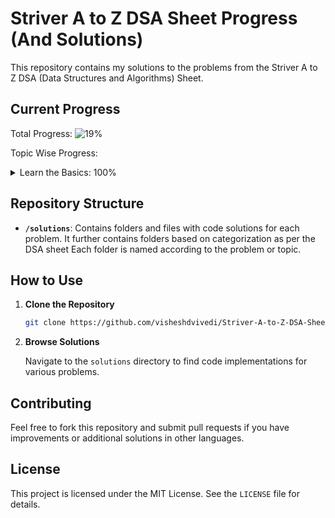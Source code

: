 # Striver A to Z DSA Sheet Progress (And Solutions)

This repository contains my solutions to the problems from the Striver A to Z DSA (Data Structures and Algorithms) Sheet.

## Current Progress

Total Progress: ![19%](https://us-central1-progress-markdown.cloudfunctions.net/progress/19)

Topic Wise Progress:

<details>
<summary>Learn the Basics: 100%</summary>

- Lec 1: Things to Know in C++: ![100%](https://us-central1-progress-markdown.cloudfunctions.net/progress/100)
</details>

## Repository Structure

- **`/solutions`**: Contains folders and files with code solutions for each problem. It further contains folders based on categorization as per the DSA sheet Each folder is named according to the problem or topic.

## How to Use

1. **Clone the Repository**

   ```bash
   git clone https://github.com/visheshdvivedi/Striver-A-to-Z-DSA-Sheet-Progress.git

2. **Browse Solutions**

    Navigate to the ```solutions``` directory to find code implementations for various problems.

## Contributing

Feel free to fork this repository and submit pull requests if you have improvements or additional solutions in other languages.

## License

This project is licensed under the MIT License. See the ```LICENSE``` file for details.